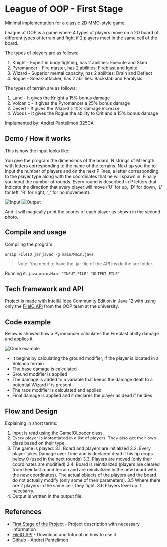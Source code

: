﻿
# League of OOP - First Stage

Minimal implementation for a classic 2D MMO-style game.

League of OOP is a game where 4 types of players move on a 2D board of different types of terrain and fight if 2 players meet in the same cell of the board. 

The types of players are as follows:
1. Knight - Expert in body fighting, has 2 abilities: Execute and Slam
2. Pyromancer - Fire master, has 2 abilities: Fireblast and Ignite
3. Wizard - Superior mental capacity, has 2 abilities: Drain and Deflect
4. Rogue - Sneak-attacker, has 2 abilities: Backstab and Paralysis

The types of terrain are as follows:
1. Land - It gives the Knight a 15% bonus damage
2. Volcanic - It gives the Pyromancer a 25% bonus damage
3. Desert - It gives the Wizard a 10% damage increase
4. Woods - It gives the Rogue the ability to Crit and a 15% bonus damage

Implemented by: Andrei Pantelimon 325CA

## Demo / How it works
This is how the input looks like:

You give the program the dimensions of the board, N strings of M length with letters corresponding to the name of the terrains.
Next up you the to input the number of players and on the next P lines, a letter corresponding to the player type along with the coordinates that he will spawn in.
Finally you input the number of rounds. Every round is described in P letters that indicate the direction that every player will move ('U' for up, 'D' for down, 'L' for left, 'R' for right, '_' for no movement).

![Input](https://i.imgur.com/gs8wHyG.png)          ![Output](https://i.imgur.com/jltCyC6.png)

And it will magically print the scores of each player as shown in the second photo.

## Compile and usage
Compiling the program: 

`unzip FileIO.jar` 
`javac -g main/Main.java`
> Note: You need to have the .jar file of the API inside the src folder.

Running it:
`java main.Main "INPUT_FILE" "OUTPUT_FILE"`

## Tech framework and API

Project is made with IntelliJ Idea Community Edition in Java 12 with using only the [FileIO API](http://elf.cs.pub.ro/poo/laboratoare/tutorial-io) from the OOP team at the university.

## Code example

Below is showed how a Pyromancer calculates the Fireblast abilty damage and applies it.

![Code example](https://i.imgur.com/BVMewnJ.png)

- It begins by calculating the ground modifier, if the player is located in a Volcano terrain
- The base damage is calculated
- Ground modifier is applied
- The damage is added to a variable that keeps the damage dealt to a potential Wizard if is present
- The race modifier is calculated and applied
- Final damage is applied and it declares the player as dead if he dies

## Flow and Design

Explaining in short terms: 
1. Input is read using the GameIOLoader class.
2. Every player is instantiated in a list of players. They also get their own class based on their type.
3. The game is played:
3.1. Board and players are initialized
3.2. Every player takes Damage over Time and is declared dead if his hp drops below 0 (used in the next rounds)
3.3. Players are moved (only their coordinates are modified)
3.4. Board is reinitialized (players are cleared from their last round terrain and are reinitialized in the new board with the new coordinates). The actual objects of the players and the board do not actually modify (only some of their parameters).
3.5 Where there are 2 players in the same cell, they fight.
3.6 Players level up if necesarry.
4. Output is written in the output file.


## References
- [First Stage of the Project](http://elf.cs.pub.ro/poo/teme/proiect/etapa1) - Project description with necessary information 
- [FileIO API](http://elf.cs.pub.ro/poo/laboratoare/tutorial-io) - Download and tutorial on how to use it
- [Github](https://github.com/andreipantelimon) - Andrei Pantelimon

